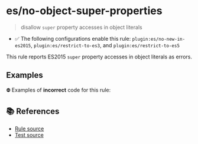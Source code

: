 # es/no-object-super-properties
> disallow `super` property accesses in object literals

- ✅ The following configurations enable this rule: `plugin:es/no-new-in-es2015`, `plugin:es/restrict-to-es3`, and `plugin:es/restrict-to-es5`

This rule reports ES2015 `super` property accesses in object literals as errors.

## Examples

⛔ Examples of **incorrect** code for this rule:

<eslint-playground type="bad" code="/*eslint es/no-object-super-properties: error */
let a = {
    __proto__: obj,
    f1() { super.a },
    f2() { super.f() }
}
" />

## 📚 References

- [Rule source](https://github.com/mysticatea/eslint-plugin-es/blob/v3.0.1/lib/rules/no-object-super-properties.js)
- [Test source](https://github.com/mysticatea/eslint-plugin-es/blob/v3.0.1/tests/lib/rules/no-object-super-properties.js)
